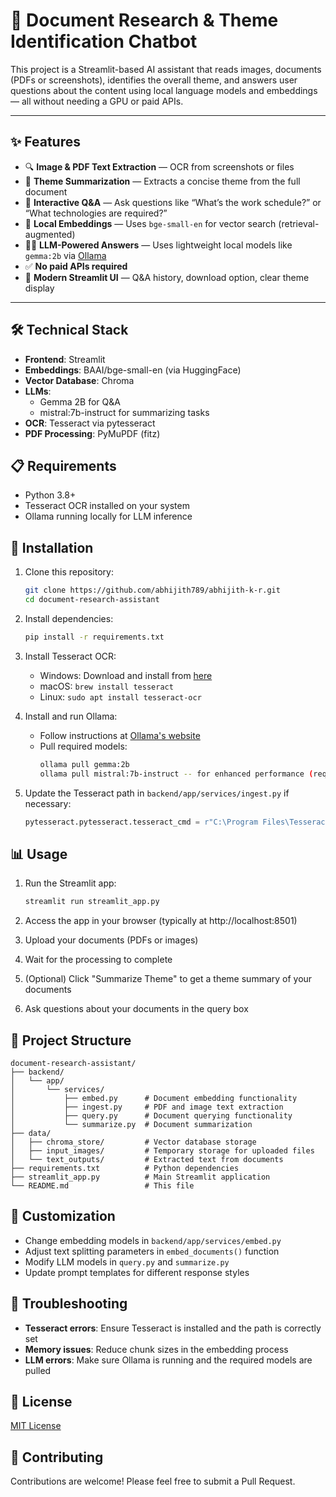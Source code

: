 # 🧠 Document Research & Theme Identification Chatbot

This project is a Streamlit-based AI assistant that reads images, documents (PDFs or screenshots), identifies the overall theme, and answers user questions about the content using local language models and embeddings — all without needing a GPU or paid APIs.

---

## ✨ Features

- 🔍 **Image & PDF Text Extraction** — OCR from screenshots or files
- 🧠 **Theme Summarization** — Extracts a concise theme from the full document
- 💬 **Interactive Q&A** — Ask questions like “What’s the work schedule?” or “What technologies are required?”
- 💾 **Local Embeddings** — Uses `bge-small-en` for vector search (retrieval-augmented)
- 🧑‍💻 **LLM-Powered Answers** — Uses lightweight local models like `gemma:2b` via [Ollama](https://ollama.com/)
- ✅ **No paid APIs required**
- 🎨 **Modern Streamlit UI** — Q&A history, download option, clear theme display

---

## 🛠️ Technical Stack

- **Frontend**: Streamlit
- **Embeddings**: BAAI/bge-small-en (via HuggingFace)
- **Vector Database**: Chroma
- **LLMs**: 
  - Gemma 2B for Q&A
  - mistral:7b-instruct for summarizing tasks
- **OCR**: Tesseract via pytesseract
- **PDF Processing**: PyMuPDF (fitz)

## 📋 Requirements

- Python 3.8+
- Tesseract OCR installed on your system
- Ollama running locally for LLM inference

## 🚀 Installation

1. Clone this repository:
   ```bash
   git clone https://github.com/abhijith789/abhijith-k-r.git
   cd document-research-assistant
   ```

2. Install dependencies:
   ```bash
   pip install -r requirements.txt
   ```

3. Install Tesseract OCR:
   - Windows: Download and install from [here](https://github.com/UB-Mannheim/tesseract/wiki)
   - macOS: `brew install tesseract`
   - Linux: `sudo apt install tesseract-ocr`

4. Install and run Ollama:
   - Follow instructions at [Ollama's website](https://ollama.ai/)
   - Pull required models:
     ```bash
     ollama pull gemma:2b
     ollama pull mistral:7b-instruct -- for enhanced performance (requires more computing resource)
     ```

5. Update the Tesseract path in `backend/app/services/ingest.py` if necessary:
   ```python
   pytesseract.pytesseract.tesseract_cmd = r"C:\Program Files\Tesseract-OCR\tesseract.exe"  # Update this path
   ```

## 📊 Usage

1. Run the Streamlit app:
   ```bash
   streamlit run streamlit_app.py
   ```

2. Access the app in your browser (typically at http://localhost:8501)

3. Upload your documents (PDFs or images)

4. Wait for the processing to complete

5. (Optional) Click "Summarize Theme" to get a theme summary of your documents

6. Ask questions about your documents in the query box

## 📁 Project Structure

```
document-research-assistant/
├── backend/
│   └── app/
│       └── services/
│           ├── embed.py      # Document embedding functionality
│           ├── ingest.py     # PDF and image text extraction
│           ├── query.py      # Document querying functionality
│           └── summarize.py  # Document summarization
├── data/
│   ├── chroma_store/         # Vector database storage
│   ├── input_images/         # Temporary storage for uploaded files
│   └── text_outputs/         # Extracted text from documents
├── requirements.txt          # Python dependencies
├── streamlit_app.py          # Main Streamlit application
└── README.md                 # This file
```

## 🔧 Customization

- Change embedding models in `backend/app/services/embed.py`
- Adjust text splitting parameters in `embed_documents()` function
- Modify LLM models in `query.py` and `summarize.py`
- Update prompt templates for different response styles

## 🚨 Troubleshooting

- **Tesseract errors**: Ensure Tesseract is installed and the path is correctly set
- **Memory issues**: Reduce chunk sizes in the embedding process
- **LLM errors**: Make sure Ollama is running and the required models are pulled

## 📄 License

[MIT License](LICENSE)

## 🤝 Contributing

Contributions are welcome! Please feel free to submit a Pull Request.
